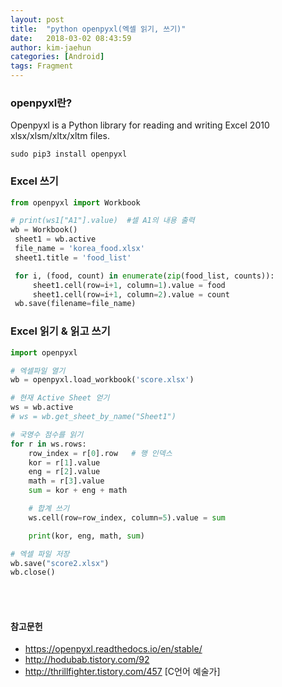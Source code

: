 ```yaml
---
layout: post
title:  "python openpyxl(엑셀 읽기, 쓰기)"
date:   2018-03-02 08:43:59
author: kim-jaehun
categories: [Android]
tags: Fragment
---
```


### openpyxl란?

Openpyxl is a Python library for reading and writing Excel 2010 xlsx/xlsm/xltx/xltm files.


```
sudo pip3 install openpyxl
```


### Excel 쓰기
```python
from openpyxl import Workbook

# print(ws1["A1"].value)  #셀 A1의 내용 출력
wb = Workbook()
 sheet1 = wb.active
 file_name = 'korea_food.xlsx'
 sheet1.title = 'food_list'

 for i, (food, count) in enumerate(zip(food_list, counts)):
     sheet1.cell(row=i+1, column=1).value = food
     sheet1.cell(row=i+1, column=2).value = count
 wb.save(filename=file_name)
```



### Excel 읽기 & 읽고 쓰기
```python
import openpyxl

# 엑셀파일 열기
wb = openpyxl.load_workbook('score.xlsx')

# 현재 Active Sheet 얻기
ws = wb.active
# ws = wb.get_sheet_by_name("Sheet1")

# 국영수 점수를 읽기
for r in ws.rows:
    row_index = r[0].row   # 행 인덱스
    kor = r[1].value
    eng = r[2].value
    math = r[3].value
    sum = kor + eng + math

    # 합계 쓰기
    ws.cell(row=row_index, column=5).value = sum

    print(kor, eng, math, sum)

# 엑셀 파일 저장
wb.save("score2.xlsx")
wb.close()
```






<br><br>
#### 참고문헌
* https://openpyxl.readthedocs.io/en/stable/
* http://hodubab.tistory.com/92
* http://thrillfighter.tistory.com/457 [C언어 예술가]
